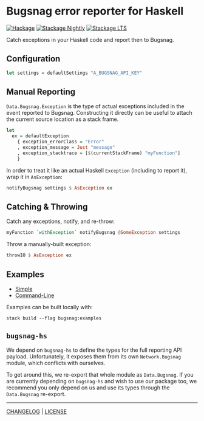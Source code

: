 # Bugsnag error reporter for Haskell

[![Hackage](https://img.shields.io/hackage/v/bugsnag.svg?style=flat)](https://hackage.haskell.org/package/bugsnag)
[![Stackage Nightly](http://stackage.org/package/bugsnag/badge/nightly)](http://stackage.org/nightly/package/bugsnag)
[![Stackage LTS](http://stackage.org/package/bugsnag/badge/lts)](http://stackage.org/lts/package/bugsnag)

Catch exceptions in your Haskell code and report then to Bugsnag.

## Configuration

```hs
let settings = defaultSettings "A_BUGSNAG_API_KEY"
```

## Manual Reporting

`Data.Bugsnag.Exception` is the type of actual exceptions included in the event
reported to Bugsnag. Constructing it directly can be useful to attach the
current source location as a stack frame.

```hs
let
  ex = defaultException
    { exception_errorClass = "Error"
    , exception_message = Just "message"
    , exception_stacktrace = [$(currentStackFrame) "myFunction"]
    }
```

In order to treat it like an actual Haskell `Exception` (including to report
it), wrap it in `AsException`:

```hs
notifyBugsnag settings $ AsException ex
```

## Catching & Throwing

Catch any exceptions, notify, and re-throw:

```hs
myFunction `withException` notifyBugsnag @SomeException settings
```

Throw a manually-built exception:

```hs
throwIO $ AsException ex
```

## Examples

- [Simple](./examples/simple/Main.hs)
- [Command-Line](./examples/cli/Main.hs)

Examples can be built locally with:

```console
stack build --flag bugsnag:examples
```

## `bugsnag-hs`

We depend on `bugsnag-hs` to define the types for the full reporting API
payload. Unfortunately, it exposes them from its own `Network.Bugsnag` module,
which conflicts with ourselves.

To get around this, we re-export that whole module as `Data.Bugsnag`. If you are
currently depending on `bugsnag-hs` and wish to use our package too, we
recommend you only depend on us and use its types through the `Data.Bugsnag`
re-export.

---

[CHANGELOG](./CHANGELOG.md) | [LICENSE](./LICENSE)
